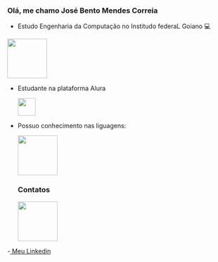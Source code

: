 ### Olá, me chamo José Bento Mendes Correia 

- Estudo Engenharia da Computação no Institudo federaL Goiano :computer:
 <img src="https://upload.wikimedia.org/wikipedia/commons/thumb/7/7c/Instituto_Federal_Goiano_-_Marca_Vertical_2015.svg/300px-Instituto_Federal_Goiano_-_Marca_Vertical_2015.svg.png"  height = "90" />
 
- Estudante na plataforma Alura

  <img src="https://cursos.alura.com.br/assets/images/logos/logo-alura.svg"  height = "40" />
 
- Possuo conhecimento nas liguagens:

    <img src="https://cdn.jsdelivr.net/gh/devicons/devicon@latest/icons/javascript/javascript-plain.svg"  height = "90" />


    ### Contatos

  
    <img src="https://cdn.icon-icons.com/icons2/1109/PNG/96/1486053613-linkedin_79186.png"  height = "90" />
-[ Meu Linkedin](https://www.linkedin.com/public-profile/settings?lipi=urn%3Ali%3Apage%3Ad_flagship3_profile_self_edit_contact-info%3BgoM8eaNgTXuwmYVr3t7Bwg%3D%3D)
 
